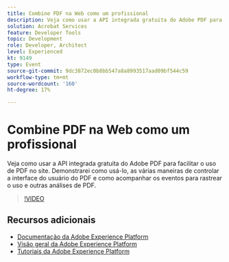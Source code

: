 ```yaml
---
title: Combine PDF na Web como um profissional
description: Veja como usar a API integrada gratuita do Adobe PDF para facilitar o uso de PDF no site. Demonstrarei como usá-lo, as várias maneiras de controlar a interface do usuário do PDF e como acompanhar os eventos para rastrear o uso e outras análises de PDF.
solution: Acrobat Services
feature: Developer Tools
topic: Development
role: Developer, Architect
level: Experienced
kt: 9149
type: Event
source-git-commit: 9dc3872ec0b8bb547a8a8993517aad09bf544c59
workflow-type: tm+mt
source-wordcount: '160'
ht-degree: 17%

---
```


# Combine PDF na Web como um profissional

Veja como usar a API integrada gratuita do Adobe PDF para facilitar o uso de PDF no site. Demonstrarei como usá-lo, as várias maneiras de controlar a interface do usuário do PDF e como acompanhar os eventos para rastrear o uso e outras análises de PDF.


>[!VIDEO](https://video.tv.adobe.com/v/337602/?quality=12&learn=on&hidetitle=true)

## Recursos adicionais

- [Documentação da Adobe Experience Platform](https://experienceleague.adobe.com/docs/experience-platform.html)
- [Visão geral da Adobe Experience Platform](https://experienceleague.adobe.com/docs/experience-platform/landing/home.html?lang=pt-BR)
- [Tutoriais da Adobe Experience Platform](https://experienceleague.adobe.com/docs/platform-learn/tutorials/overview.html?lang=pt-BR)

